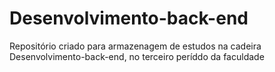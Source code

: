 # Desenvolvimento-back-end
 Repositório criado para armazenagem de estudos na cadeira Desenvolvimento-back-end, no terceiro períddo da faculdade
